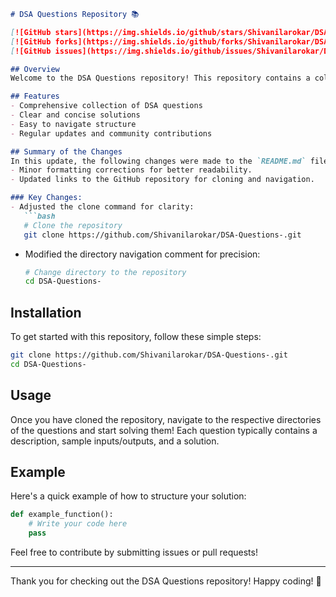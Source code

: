 ```markdown
# DSA Questions Repository 📚

[![GitHub stars](https://img.shields.io/github/stars/Shivanilarokar/DSA-Questions-)](https://github.com/Shivanilarokar/DSA-Questions-/stargazers) 
[![GitHub forks](https://img.shields.io/github/forks/Shivanilarokar/DSA-Questions-)](https://github.com/Shivanilarokar/DSA-Questions-/network) 
[![GitHub issues](https://img.shields.io/github/issues/Shivanilarokar/DSA-Questions-)](https://github.com/Shivanilarokar/DSA-Questions-/issues)

## Overview
Welcome to the DSA Questions repository! This repository contains a collection of data structure and algorithm questions designed to help you improve your problem-solving skills. Whether you are preparing for coding interviews or just looking to enhance your knowledge, this repository is a great resource.

## Features
- Comprehensive collection of DSA questions
- Clear and concise solutions
- Easy to navigate structure
- Regular updates and community contributions

## Summary of the Changes
In this update, the following changes were made to the `README.md` file:
- Minor formatting corrections for better readability.
- Updated links to the GitHub repository for cloning and navigation.

### Key Changes:
- Adjusted the clone command for clarity:
   ```bash
   # Clone the repository
   git clone https://github.com/Shivanilarokar/DSA-Questions-.git
   ```

- Modified the directory navigation comment for precision:
   ```bash
   # Change directory to the repository
   cd DSA-Questions-
   ```

## Installation
To get started with this repository, follow these simple steps:

```bash
git clone https://github.com/Shivanilarokar/DSA-Questions-.git
cd DSA-Questions-
```

## Usage
Once you have cloned the repository, navigate to the respective directories of the questions and start solving them! Each question typically contains a description, sample inputs/outputs, and a solution.

## Example
Here's a quick example of how to structure your solution:

```python
def example_function():
    # Write your code here
    pass
```

Feel free to contribute by submitting issues or pull requests!

---

Thank you for checking out the DSA Questions repository! Happy coding! 🚀
```
